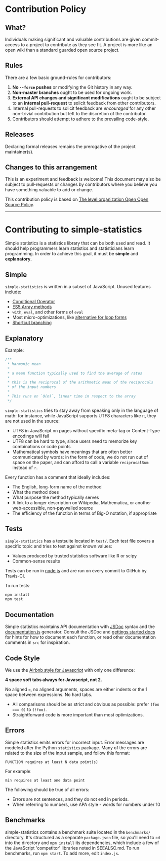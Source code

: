 # Contribution Policy

## What?

Individuals making significant and valuable contributions are given commit-access
to a project to contribute as they see fit. A project is more like an
open wiki than a standard guarded open source project.

## Rules

There are a few basic ground-rules for contributors:

1. **No `--force` pushes** or modifying the Git history in any way.
1. **Non-master branches** ought to be used for ongoing work.
1. **External API changes and significant modifications** ought to be subject to an **internal pull-request** to solicit feedback from other contributors.
1. Internal pull-requests to solicit feedback are *encouraged* for any other non-trivial contribution but left to the discretion of the contributor.
1. Contributors should attempt to adhere to the prevailing code-style.

## Releases

Declaring formal releases remains the prerogative of the project maintainer(s).

## Changes to this arrangement

This is an experiment and feedback is welcome! This document may also be
subject to pull-requests or changes by contributors where you believe you have
something valuable to add or change.

This contribution policy is based on [The level organization Open Open Source Policy](https://github.com/Level/community/blob/master/CONTRIBUTING.md).

-----------------------------------------

# Contributing to simple-statistics

Simple statistics is a statistics library that can be both used and read.
It should help programmers learn statistics and statisticians learn programming.
In order to achieve this goal, it must be **simple** and **explanatory**.

## Simple

`simple-statistics` is written in a subset of JavaScript. Unused features
include:

* [Conditional Operator](https://developer.mozilla.org/en-US/docs/Web/JavaScript/Reference/Operators/Conditional_Operator)
* [ES5 Array methods](http://ie.microsoft.com/TestDrive/HTML5/ECMAScript5Array/Default.html)
* `with`, `eval`, and other forms of `eval`
* Most micro-optimizations, like [alternative for loop forms](http://jsperf.com/loops/70)
* [Shortcut branching](http://javascriptweblog.wordpress.com/2010/07/26/no-more-ifs-alternatives-to-statement-branching-in-javascript/)

## Explanatory

Example:

```js
/**
 * harmonic mean
 *
 * a mean function typically used to find the average of rates
 *
 * this is the reciprocal of the arithmetic mean of the reciprocals
 * of the input numbers
 *
 * This runs on `O(n)`, linear time in respect to the array
 */
```

`simple-statistics` tries to stay away from speaking only in the language of math:
for instance, while JavaScript supports UTF8 characters like π, they are not used
in the source:

* UTF8 in JavaScript on pages without specific meta-tag or Content-Type encodings will fail
* UTF8 can be hard to type, since users need to memorize key combinations or code points
* Mathematical symbols have meanings that are often better communicated by words:
  in the form of code, we do not run out of space on the paper, and can afford
  to call a variable `reciprocalSum` instead of `r`.

Every function has a comment that ideally includes:

* The English, long-form name of the method
* What the method does
* What purpose the method typically serves
* A link to a longer description on Wikipedia, Mathematica, or another
  web-accessible, non-paywalled source
* The efficiency of the function in terms of Big-O notation, if appropriate

## Tests

`simple-statistics` has a testsuite located in `test/`. Each test file
covers a specific topic and tries to test against known values:

* Values produced by trusted statistics software like R or scipy
* Common-sense results

Tests can be run in [node.js](http://nodejs.org/) and are run on every commit
to GitHub by Travis-CI.

To run tests:

```sh
npm install
npm test
```

## Documentation

Simple statistics maintains API documentation with [JSDoc](http://usejsdoc.org/) syntax
and the [documentation.js](https://github.com/documentationjs/documentation) generator.
Consult the JSDoc and [gettings started docs](https://github.com/documentationjs/documentation/blob/master/docs/GETTTING_STARTED.md) for
hints for how to document each function, or read other documentation comments
in `src` for inspiration.

## Code Style

We use the [Airbnb style for Javascript](https://github.com/airbnb/javascript) with
only one difference:

**4 space soft tabs always for Javascript, not 2.**

No aligned `=`, no aligned arguments, spaces are either indents or the 1
space between expressions. No hard tabs.

* All comparisons should be as strict and obvious as possible: prefer `(foo === 0)` to
  `(!foo)`.
* Straightforward code is more important than most optimizations.

## Errors

Simple statistics emits errors for incorrect input. Error messages are modeled
after the Python `statistics` package. Many of the errors are related to the size
of the input sample, and follow this format:

    FUNCTION requires at least N data point(s)

For example:

    min requires at least one data point

The following should be true of all errors:

* Errors are not sentences, and they do not end in periods.
* When referring to numbers, use APA style - words for numbers under 10

## Benchmarks

simple-statistics contains a benchmark suite located in the `benchmarks/` directory.
It's structured as a separate `package.json` file, so you'll need to `cd` into the
directory and `npm install` its dependencies, which include a few of the JavaScript
'competitor' libraries noted in SEEALSO.md. To run benchmarks, run `npm start`.
To add more, edit `index.js`.
